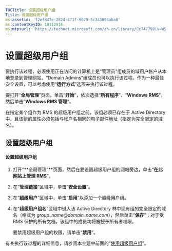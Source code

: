 ```yaml
---
TOCTitle: 设置超级用户组
Title: 设置超级用户组
ms:assetid: 'f2ef847e-2824-471f-9079-5c343094aba8'
ms:contentKeyID: 18112816
ms:mtpsurl: 'https://technet.microsoft.com/zh-cn/library/Cc747798(v=WS.10)'
---
```


设置超级用户组
==============

要执行该过程，必须使用正在访问的计算机上是“管理员”组成员的域用户帐户从本地登录到管理网站。“Domain Admins”组成员也可以执行该过程。作为一种最佳安全设置，可以考虑使用“**运行方式**”选项来执行该过程。

要打开“**全局管理**”页面，单击“**开始**”，依次选择“**所有程序**”、“**Windows RMS**”，然后单击“**Windows RMS 管理**”。

在指定某个组作为 RMS 的超级用户组之前，该组必须已存在于 Active Directory 中，且该组的属性必须包括与帐户名相同的电子邮件地址（指定为完全限定的域名）。

设置超级用户组
--------------

#### 设置超级用户组

1.  打开“**全局管理”**页面，然后在要设置超级用户组的网站旁边，单击“**在此网站上管理 RMS**”。

2.  在“**管理链接**”区域中，单击“**安全设置**”。

3.  在“**超级用户**”区域中，单击“**启用**”以添加一个超级用户组。

4.  在“**超级用户组名**”区域中键入该 Active Directory 林中现有组的完全限定的域名（格式为 *group\_name*@*domain\_name.com*），然后单击“**保存**”；对于受 RMS 保护的所有文档，该组中的成员均将被授予所有者权限。

    要禁用超级用户组的权限，请单击“**禁用**”。

有关执行该过程的详细信息，请参阅本主题中前面的“[使用超级用户组](https://technet.microsoft.com/0febcb3e-7124-4e51-971a-1013b928d33b)”。
